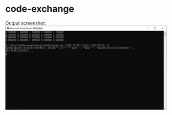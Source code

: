 # code-exchange

Output screenshot:
![image](https://github.com/twq0317/code-exchange/blob/master/result/result.jpg)